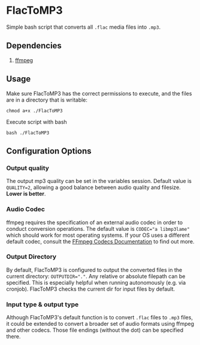 # FlacToMP3
Simple bash script that converts all ```.flac``` media files into ```.mp3```.

## Dependencies
1. [ffmpeg](https://www.ffmpeg.org/)

## Usage
Make sure FlacToMP3 has the correct permissions to execute, and the files are in a directory that is writable:

    chmod a+x ./FlacToMP3

Execute script with bash

    bash ./FlacToMP3

## Configuration Options
### Output quality
The output mp3 quality can be set in the variables session. Default value is ```QUALITY=2```, allowing a good balance between audio quality and filesize. **Lower is better**.

### Audio Codec
ffmpeg requires the specification of an external audio codec in order to conduct conversion operations. The default value is ```CODEC="a libmp3lame"``` which should work for most operating systems. If your OS uses a different default codec, consult the [FFmpeg Codecs Documentation](https://www.ffmpeg.org/ffmpeg-codecs.html) to find out more.

### Output Directory
By default, FlacToMP3 is configured to output the converted files in the current directory: ```OUTPUTDIR="."```. Any relative or absolute filepath can be specified. This is especially helpful when running autonomously (e.g. via cronjob). FlacToMP3 checks the current dir for input files by default.

### Input type & output type
Although FlacToMP3's default function is to convert ```.flac``` files to ```.mp3``` files, it could be extended to convert a broader set of audio formats using ffmpeg and other codecs. Those file endings (without the dot) can be specified there.

